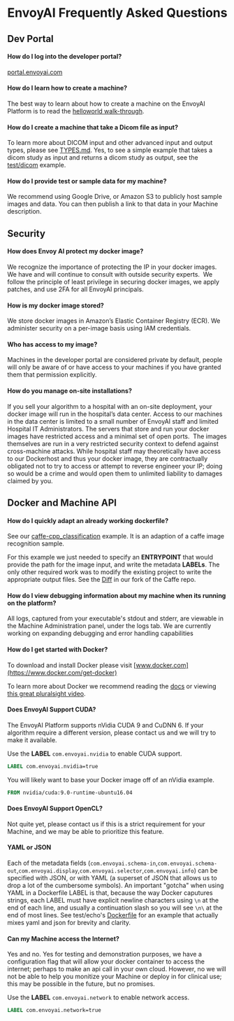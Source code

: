 # EnvoyAI Frequently Asked Questions

## Dev Portal

#### How do I log into the developer portal?
[portal.envoyai.com](https://portal.envoyai.com)

#### How do I learn how to create a machine?
The best way to learn about how to create a machine on the EnvoyAI Platform is to read the [helloworld walk-through](./test-hello/README.md).

#### How do I create a machine that take a Dicom file as input?
To learn more about DICOM input and other advanced input and output types, please see [TYPES.md](TYPES.md).
Yes, to see a simple example that takes a dicom study as input and returns a dicom study as output, see the [test/dicom](./test-dicom) example.

#### How do I provide test or sample data for my machine?
We recommend using Google Drive, or Amazon S3 to publicly host sample images and data. You can then publish a link to that data in your Machine description.

## Security

#### How does Envoy AI protect my docker image?
We recognize the importance of protecting the IP in your docker images. We have and will continue to consult with outside security experts. 
We follow the principle of least privilege in securing docker images, we apply patches, and use 2FA for all EnvoyAI principals.

#### How is my docker image stored?
We store docker images in Amazon’s Elastic Container Registry (ECR). We administer security on a per-image basis using IAM credentials.

#### Who has access to my image?
Machines in the developer portal are considered private by default, people will only be aware of or have access to your machines if you
have granted them that permission explicitly.

#### How do you manage on-site installations?
If you sell your algorithm to a hospital with an on-site deployment, your docker image will run in the hospital’s data center.
Access to our machines in the data center is limited to a small number of EnvoyAI staff and limited Hospital IT Administrators.
The servers that store and run your docker images have restricted access and a minimal set of open ports. 
The images themselves are run in a very restricted security context to defend against cross-machine attacks.
While hospital staff may theoretically have access to our Dockerhost and thus your docker image, they are contractually
obligated not to try to access or attempt to reverse engineer your IP; doing so would be a crime and would open them to unlimited
liability to damages claimed by you.

## Docker and Machine API

#### How do I quickly adapt an already working dockerfile?
See our [caffe-cpp_classification](./caffe-cpp_classification/Dockerfile) example. It is an adaption of a caffe image recognition sample.

For this example we just needed to specify an __ENTRYPOINT__ that would provide the path for the image input, and write the metadata __LABELs__.
The only other required work was to modify the existing project to write the appropriate output files.
See the [Diff](https://github.com/jaketaylorpro/caffe/commit/a90ddca0e384c04d4d0ec0c49e0e7b07c6f0cb07) in our fork of the Caffe repo.

#### How do I view debugging information about my machine when its running on the platform?
All logs, captured from your executable's stdout and stderr, are viewable in the Machine Administration panel, under the logs tab.
We are currently working on expanding debugging and error handling capabilities

#### How do I get started with Docker?
To download and install Docker please visit [www.docker.com](https://www.docker.com/get-docker)

To learn more about Docker we recommend reading the [docs](https://docs.docker.com/) or viewing 
[this great pluralsight video](https://www.pluralsight.com/courses/docker-deep-dive).

#### Does EnvoyAI Support CUDA?
The EnvoyAI Platform supports nVidia CUDA 9 and CuDNN 6. If your algorithm require a different version, please contact us and we will try to make it available.

Use the __LABEL__ `com.envoyai.nvidia` to enable CUDA support.
```Dockerfile
LABEL com.envoyai.nvidia=true
```

You will likely want to base your Docker image off of an nVidia example.
```Dockerfile
FROM nvidia/cuda:9.0-runtime-ubuntu16.04
```

#### Does EnvoyAI Support OpenCL?
Not quite yet, please contact us if this is a strict requirement for your Machine, and we may be able to prioritize this feature.

#### YAML or JSON
Each of the metadata fields (`com.envoyai.schema-in`,`com.envoyai.schema-out`,`com.envoyai.display`,`com.envoyai.selector`,`com.envoyai.info`)
can be specified with JSON, or with YAML (a superset of JSON that allows us to drop a lot of the cumbersome symbols).
An important "gotcha" when using YAML in a Dockerfile LABEL is that, because the way Docker caputures strings, each LABEL must have
explicit newline characters using `\n` at the end of each line, and usually a continuation slash so you will see `\n\` at the end of most lines.
See test/echo's [Dockerfile](./test-echo/Dockerfile) for an example that actually mixes yaml and json for brevity and clarity.

#### Can my Machine access the Internet?
Yes and no. Yes for testing and demonstration purposes, we have a configuration flag that will allow your docker container to access the internet;
perhaps to make an api call in your own cloud. However, no we will not be able to help you monitize your Machine or deploy in for clinical use;
this may be possible in the future, but no promises.

Use the __LABEL__ `com.envoyai.network` to enable network access.
```Dockerfile
LABEL com.envoyai.network=true
```